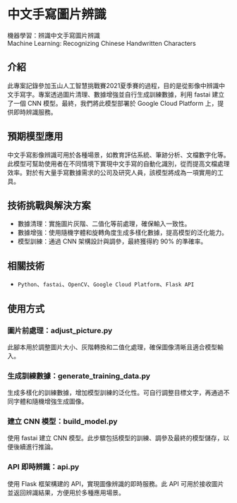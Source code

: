 # **中文手寫圖片辨識**
機器學習：辨識中文手寫圖片辨識  
Machine Learning: Recognizing Chinese Handwritten Characters

## **介紹**
此專案記錄參加玉山人工智慧挑戰賽2021夏季賽的過程，目的是從影像中辨識中文手寫字。專案透過圖片清理、數據增強並自行生成訓練數據，利用 fastai 建立了一個 CNN 模型。最終，我們將此模型部署於 Google Cloud Platform 上，提供即時辨識服務。

## **預期模型應用**
中文手寫影像辨識可用於各種場景，如教育評估系統、筆跡分析、文檔數字化等。此模型可幫助使用者在不同情境下實現中文手寫的自動化識別，從而提高文檔處理效率。對於有大量手寫數據需求的公司及研究人員，該模型將成為一項實用的工具。

## **技術挑戰與解決方案**
- 數據清理：實施圖片灰階、二值化等前處理，確保輸入一致性。
- 數據增強：使用隨機字體和旋轉角度生成多樣化數據，提高模型的泛化能力。
- 模型訓練：通過 CNN 架構設計與調參，最終獲得約 90% 的準確率。

## **相關技術**
- `Python`、`fastai`、`OpenCV`、`Google Cloud Platform`、`Flask API`

## **使用方式**
### 圖片前處理：adjust_picture.py
此腳本用於調整圖片大小、灰階轉換和二值化處理，確保圖像清晰且適合模型輸入。

### 生成訓練數據：generate_training_data.py
生成多樣化的訓練數據，增加模型訓練的泛化性。可自行調整目標文字，再通過不同字體和隨機增強生成圖像。

### 建立 CNN 模型：build_model.py
使用 fastai 建立 CNN 模型。此步驟包括模型的訓練、調參及最終的模型儲存，以便後續進行推論。

### API 即時辨識：api.py
使用 Flask 框架構建的 API，實現圖像辨識的即時服務。此 API 可用於接收圖片並返回辨識結果，方便用於多種應用場景。
